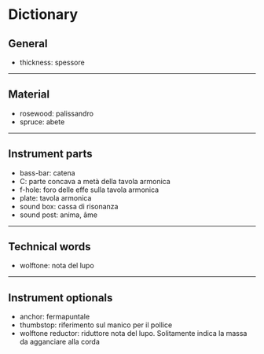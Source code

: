 # Dictionary

## General

- thickness: spessore

---

## Material

- rosewood: palissandro
- spruce: abete

---

## Instrument parts

- bass-bar: catena
- C: parte concava a metà della tavola armonica
- f-hole: foro delle effe sulla tavola armonica
- plate: tavola armonica
- sound box: cassa di risonanza
- sound post: anima, âme

---

## Technical words

- wolftone: nota del lupo

---

## Instrument optionals

- anchor: fermapuntale
- thumbstop: riferimento sul manico per il pollice
- wolftone reductor: riduttore nota del lupo. Solitamente indica la massa da agganciare alla corda